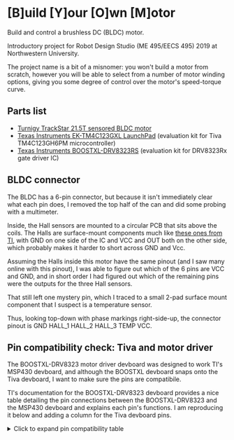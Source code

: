 # [B]uild [Y]our [O]wn [M]otor
Build and control a brushless DC (BLDC) motor.

Introductory project for Robot Design Studio (ME 495/EECS 495) 2019 at Northwestern University.

The project name is a bit of a misnomer: you won't build a motor from scratch, however you will be able to select from a number of motor winding options, giving you some degree of control over the motor's speed-torque curve.

## Parts list
- [Turnigy TrackStar 21.5T sensored BLDC motor](https://hobbyking.com/en_us/turnigy-trackstar-21-5t-sensored-brushless-motor-1855kv-roar-approved.html)
- [Texas Instruments EK-TM4C123GXL LaunchPad](http://www.ti.com/tool/EK-TM4C123GXL) (evaluation kit for Tiva TM4C123GH6PM microcontroller)
- [Texas Instruments BOOSTXL-DRV8323RS](http://www.ti.com/general/docs/litabsmultiplefilelist.tsp?literatureNumber=slvub01c) (evaluation kit for DRV8323Rx gate driver IC)

## BLDC connector
The BLDC has a 6-pin connector, but because it isn't immediately clear what each pin does, I removed the top half of the can and did some probing with a multimeter.

Inside, the Hall sensors are mounted to a circular PCB that sits above the coils.
The Halls are surface-mount components much like [these ones from TI](http://www.ti.com/product/DRV5055), with GND on one side of the IC and VCC and OUT both on the other side, which probably makes it harder to short across GND and Vcc.

Assuming the Halls inside this motor have the same pinout (and I saw many online with this pinout), I was able to figure out which of the 6 pins are VCC and GND, and in short order I had figured out which of the remaining pins were the outputs for the three Hall sensors.

That still left one mystery pin, which I traced to a small 2-pad surface mount component that I suspect is a temperature sensor.

Thus, looking top-down with phase markings right-side-up, the connector pinout is
GND HALL_1 HALL_2 HALL_3 TEMP VCC.

## Pin compatibility check: Tiva and motor driver
The BOOSTXL-DRV8323 motor driver devboard was designed to work TI's MSP430 devboard, and although the BOOSTXL devboard snaps onto the Tiva devboard, I want to make sure the pins are compatibile.

TI's documentation for the BOOSTXL-DRV8323 devboard provides a nice table detailing the pin connections between the BOOSTXL-DRV8323 and the MSP430 devboard and explains each pin's functions.
I am reproducing it below and adding a column for the Tiva devboard pins.

<details><summary> Click to expand pin compatibility table</summary>
<p>

| BOOSTXL-DRV8323 pin   | BOOSTX-DRV8323 function   | MSP430 function   | Tiva function |
| ------------          | -------------             | ------------      | ------------- |
| J3-1                  | 3.3 V                     | 3.3 V             | 3.3 V         |
| J3-2                  | no function               | 5 V               | 5 V           |
| J3-3                  | VSENVM                    | P6.5, ADC - A5    | ADC 11        |
| J3-4                  | GND                       | GND               | GND           |
| J3-5                  | no function               | P3.4, I/O pin     | I/O pin       |
| J3-6                  | VSENA                     | P6.0, ADC - 0     | ADC 7         |
| J3-7                  | no function               | P3.3, I/O pin     | I/O pin       |
| J3-8                  | VSENB                     | P6.1, ADC - 1     | ADC 6         |
| J3-9                  | ENABLE                    | P1.6, I/O w/ INT  | I/O w/ INT    |
| J3-10                 | VSENC                     | P6.2, ADC - 2     | ADC 5         |
| J3-11                 | POT                       | P6.6, ADC - A6    | ADC 8         |
| J3-12                 | ISENC                     | P6.3, ADC - 3     | ADC 4         |
| J3-13                 | SCLK                      | P3.2, SPI CLK     | SSI2 CLK      |
| J3-14                 | ISENB                     | P6.4, ADC - 4     | ADC 2         |
| J3-15                 | NFAULT                    | P2.7, I/O w/ INT  | I/O w/ INT    |
| J3-16                 | ISENA                     | P7.0, ADC - 12    | ADC 1         |
| J3-17                 | no function               | P4.2, I/O pin     | I/O pin       |
| J3-18                 | IDRIVE                    | P3.6, I/O pin     | I/O pin       |
| J3-19                 | no function               | P4.1, I/O pin     | I/O pin       |
| J3-20                 | VDS                       | P3.5, I/O pin     | I/O pin       |
| J4-1                  | INHA                      | P2.5, TA2.2       | M1PWM6        |
| J4-2                  | GND                       | GND               | GND           |
| J4-3                  | INLA                      | P2.4, TA2.1       | M1PWM7        |
| J4-4                  | HALLA                     | P2.0, SPI ENABLE  | I/O pin       |
| J4-5                  | INHB                      | P1.5, TA0.4       | T3CCP1        |
| J4-6                  | HALLB                     | P2.2, I/O w/ INT  | I/O w/ INT    |
| J4-7                  | INLB                      | P1.4, TA0.3       | M0PWM6        |
| J4-8                  | no function               | P7.4, I/O pin     | I/O pin       |
| J4-9                  | INHC                      | P1.3, TA0.2       | MOPWM7        |
| J4-10                 | no function               | RST               | RST           |
| J4-11                 | INLC                      | P1.2, TA0.1       | ? (want pwm)  |
| J4-12                 | SDI                       | P3.0, MOSI        | MOSI          |
| J4-13                 | MODE                      | P4.3, I/O pin     | ? (want pwm)  |
| J4-14                 | SDO                       | P3.1, MISO        | MISO          |
| J4-15                 | LED                       | P4.0, I/O pin     | I/O pin       |
| J4-16                 | HALLC                     | P2.6, I/O w/ INT  | I/O w/ INT    |
| J4-17                 | EVM ID                    | P3.7, I/O pin     | I/O pin       |
| J4-18                 | nSCS/GAIN                 | P2.2, I/O w/ INT  | I/O w/ INT    |
| J4-19                 | EVM ID                    | P8.2, I/O pin     | I/O pin       |
| J4-20                 | CAL                       | P8.1, I/O pin     | I/O pin       |

</p>
</details>
